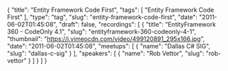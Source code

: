 {
  "title": "Entity Framework Code First",
  "tags": [
    "Entity Framework Code First"
  ],
  "type": "tag",
  "slug": "entity-framework-code-first",
  "date": "2011-06-02T01:45:08",
  "draft": false,
  "recordings": [
    {
      "title": "EntityFramework 360 - CodeOnly 4.1",
      "slug": "entityframework-360-codeonly-4-1",
      "thumbnail": "https://i.vimeocdn.com/video/499120891_295x166.jpg",
      "date": "2011-06-02T01:45:08",
      "meetups": [
        {
          "name": "Dallas C# SIG",
          "slug": "dallas-c-sig"
        }
      ],
      "speakers": [
        {
          "name": "Rob Vettor",
          "slug": "rob-vettor"
        }
      ]
    }
  ]
}